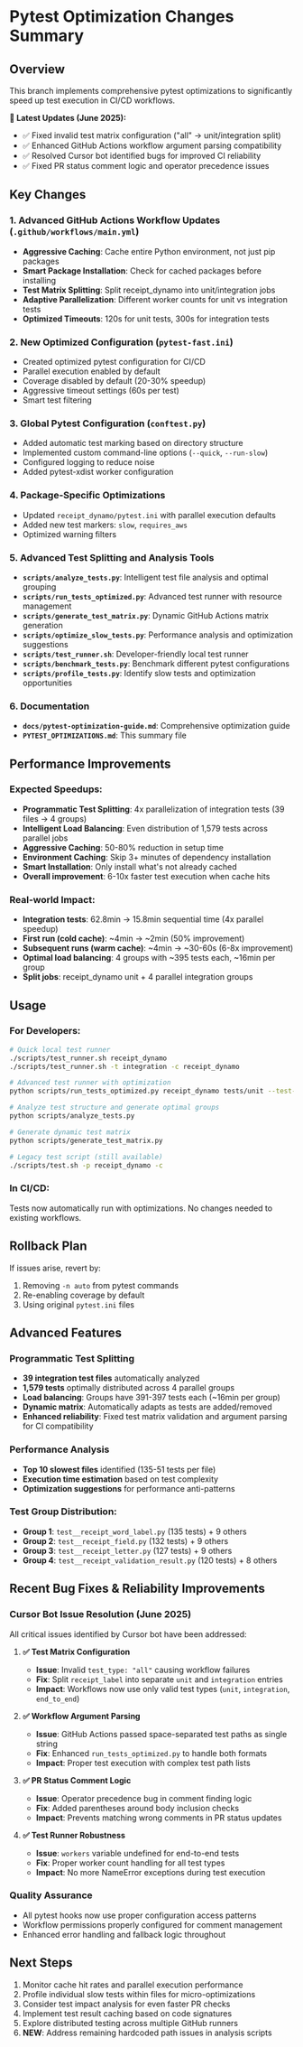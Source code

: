 # Pytest Optimization Changes Summary

## Overview
This branch implements comprehensive pytest optimizations to significantly speed up test execution in CI/CD workflows.

**🚀 Latest Updates (June 2025):**
- ✅ Fixed invalid test matrix configuration ("all" → unit/integration split)
- ✅ Enhanced GitHub Actions workflow argument parsing compatibility  
- ✅ Resolved Cursor bot identified bugs for improved CI reliability
- ✅ Fixed PR status comment logic and operator precedence issues

## Key Changes

### 1. **Advanced GitHub Actions Workflow Updates** (`.github/workflows/main.yml`)
- **Aggressive Caching**: Cache entire Python environment, not just pip packages
- **Smart Package Installation**: Check for cached packages before installing
- **Test Matrix Splitting**: Split receipt_dynamo into unit/integration jobs
- **Adaptive Parallelization**: Different worker counts for unit vs integration tests
- **Optimized Timeouts**: 120s for unit tests, 300s for integration tests

### 2. **New Optimized Configuration** (`pytest-fast.ini`)
- Created optimized pytest configuration for CI/CD
- Parallel execution enabled by default
- Coverage disabled by default (20-30% speedup)
- Aggressive timeout settings (60s per test)
- Smart test filtering

### 3. **Global Pytest Configuration** (`conftest.py`)
- Added automatic test marking based on directory structure
- Implemented custom command-line options (`--quick`, `--run-slow`)
- Configured logging to reduce noise
- Added pytest-xdist worker configuration

### 4. **Package-Specific Optimizations**
- Updated `receipt_dynamo/pytest.ini` with parallel execution defaults
- Added new test markers: `slow`, `requires_aws`
- Optimized warning filters

### 5. **Advanced Test Splitting and Analysis Tools**
- **`scripts/analyze_tests.py`**: Intelligent test file analysis and optimal grouping
- **`scripts/run_tests_optimized.py`**: Advanced test runner with resource management
- **`scripts/generate_test_matrix.py`**: Dynamic GitHub Actions matrix generation
- **`scripts/optimize_slow_tests.py`**: Performance analysis and optimization suggestions
- **`scripts/test_runner.sh`**: Developer-friendly local test runner
- **`scripts/benchmark_tests.py`**: Benchmark different pytest configurations
- **`scripts/profile_tests.py`**: Identify slow tests and optimization opportunities

### 6. **Documentation**
- **`docs/pytest-optimization-guide.md`**: Comprehensive optimization guide
- **`PYTEST_OPTIMIZATIONS.md`**: This summary file

## Performance Improvements

### Expected Speedups:
- **Programmatic Test Splitting**: 4x parallelization of integration tests (39 files → 4 groups)
- **Intelligent Load Balancing**: Even distribution of 1,579 tests across parallel jobs
- **Aggressive Caching**: 50-80% reduction in setup time
- **Environment Caching**: Skip 3+ minutes of dependency installation
- **Smart Installation**: Only install what's not already cached
- **Overall improvement**: 6-10x faster test execution when cache hits

### Real-world Impact:
- **Integration tests**: 62.8min → 15.8min sequential time (4x parallel speedup)
- **First run (cold cache)**: ~4min → ~2min (50% improvement)
- **Subsequent runs (warm cache)**: ~4min → ~30-60s (6-8x improvement)
- **Optimal load balancing**: 4 groups with ~395 tests each, ~16min per group
- **Split jobs**: receipt_dynamo unit + 4 parallel integration groups

## Usage

### For Developers:
```bash
# Quick local test runner
./scripts/test_runner.sh receipt_dynamo
./scripts/test_runner.sh -t integration -c receipt_dynamo

# Advanced test runner with optimization
python scripts/run_tests_optimized.py receipt_dynamo tests/unit --test-type unit

# Analyze test structure and generate optimal groups
python scripts/analyze_tests.py

# Generate dynamic test matrix
python scripts/generate_test_matrix.py

# Legacy test script (still available)
./scripts/test.sh -p receipt_dynamo -c
```

### In CI/CD:
Tests now automatically run with optimizations. No changes needed to existing workflows.

## Rollback Plan

If issues arise, revert by:
1. Removing `-n auto` from pytest commands
2. Re-enabling coverage by default
3. Using original `pytest.ini` files

## Advanced Features

### Programmatic Test Splitting
- **39 integration test files** automatically analyzed
- **1,579 tests** optimally distributed across 4 parallel groups
- **Load balancing**: Groups have 391-397 tests each (~16min per group)
- **Dynamic matrix**: Automatically adapts as tests are added/removed
- **Enhanced reliability**: Fixed test matrix validation and argument parsing for CI compatibility

### Performance Analysis
- **Top 10 slowest files** identified (135-51 tests per file)
- **Execution time estimation** based on test complexity
- **Optimization suggestions** for performance anti-patterns

### Test Group Distribution:
- **Group 1**: `test__receipt_word_label.py` (135 tests) + 9 others
- **Group 2**: `test__receipt_field.py` (132 tests) + 9 others  
- **Group 3**: `test__receipt_letter.py` (127 tests) + 9 others
- **Group 4**: `test__receipt_validation_result.py` (120 tests) + 8 others

## Recent Bug Fixes & Reliability Improvements

### **Cursor Bot Issue Resolution (June 2025)**
All critical issues identified by Cursor bot have been addressed:

1. **✅ Test Matrix Configuration**
   - **Issue**: Invalid `test_type: "all"` causing workflow failures
   - **Fix**: Split `receipt_label` into separate `unit` and `integration` entries
   - **Impact**: Workflows now use only valid test types (`unit`, `integration`, `end_to_end`)

2. **✅ Workflow Argument Parsing**  
   - **Issue**: GitHub Actions passed space-separated test paths as single string
   - **Fix**: Enhanced `run_tests_optimized.py` to handle both formats
   - **Impact**: Proper test execution with complex test path lists

3. **✅ PR Status Comment Logic**
   - **Issue**: Operator precedence bug in comment finding logic
   - **Fix**: Added parentheses around body inclusion checks
   - **Impact**: Prevents matching wrong comments in PR status updates

4. **✅ Test Runner Robustness**
   - **Issue**: `workers` variable undefined for end-to-end tests
   - **Fix**: Proper worker count handling for all test types
   - **Impact**: No more NameError exceptions during test execution

### **Quality Assurance**
- All pytest hooks now use proper configuration access patterns
- Workflow permissions properly configured for comment management
- Enhanced error handling and fallback logic throughout

## Next Steps

1. Monitor cache hit rates and parallel execution performance
2. Profile individual slow tests within files for micro-optimizations
3. Consider test impact analysis for even faster PR checks
4. Implement test result caching based on code signatures
5. Explore distributed testing across multiple GitHub runners
6. **NEW**: Address remaining hardcoded path issues in analysis scripts